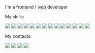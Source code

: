I'm a frontend / web developer 



My skills:

<img src="https://img.shields.io/badge/html-F0E68C?style=for-the-badge&logo=HTML5&logoColor=FF4500"/> <img src="https://img.shields.io/badge/CSS3-F0E68C?style=for-the-badge&logo=HTML5&logoColor=0000FF"/> <img src="https://img.shields.io/badge/Sass-F0E68C?style=for-the-badge&logo=Sass&logoColor=8A2BE2"/> <img src="https://img.shields.io/badge/Bootstrap-F0E68C?style=for-the-badge&logo=Bootstrap&logoColor=4B0082"/> <img src="https://img.shields.io/badge/JavaScript-F0E68C?style=for-the-badge&logo=JavaScript&logoColor=FFA500"/> <img src="https://img.shields.io/badge/gulp-F0E68C?style=for-the-badge&logo=gulp&logoColor=DC143C"/> <img src="https://img.shields.io/badge/webpack-F0E68C?style=for-the-badge&logo=webpack&logoColor=20B2AA"/> <img src="https://img.shields.io/badge/react-F0E68C?style=for-the-badge&logo=react&logoColor=87CEFA"/> <img src="https://img.shields.io/badge/git-F0E68C?style=for-the-badge&logo=git&logoColor=FFA07A"/> <img src="https://img.shields.io/badge/github-F0E68C?style=for-the-badge&logo=github&logoColor=000"/> <img src="https://img.shields.io/badge/php-F0E68C?style=for-the-badge&logo=php&logoColor=4B0082"/> <img src="https://img.shields.io/badge/wordpress-F0E68C?style=for-the-badge&logo=wordpress&logoColor=000"/> <img src="https://img.shields.io/badge/phpMyAdmin-F0E68C?style=for-the-badge&logo=phpMyAdmin&logoColor=FF8C00"/> <img src="https://img.shields.io/badge/Trello-F0E68C?style=for-the-badge&logo=Trello&logoColor=0079bf"/>



My contacts:

[<img src="https://img.shields.io/badge/telegram-F0E68C?style=for-the-badge&logo=telegram&logoColor=4169E1"/>](http://test83.site/) [<img src="https://img.shields.io/badge/WhatsApp-F0E68C?style=for-the-badge&logo=WhatsApp&logoColor=128C7E"/>](http://test83.site/) [<img src="https://img.shields.io/badge/Mail.Ru-F0E68C?style=for-the-badge&logo=Mail.Ru&logoColor=FFA500"/>](http://test83.site/) [<img src="https://img.shields.io/badge/Instagram-F0E68C?style=for-the-badge&logo=Instagram&logoColor=red"/>](http://test83.site/)



